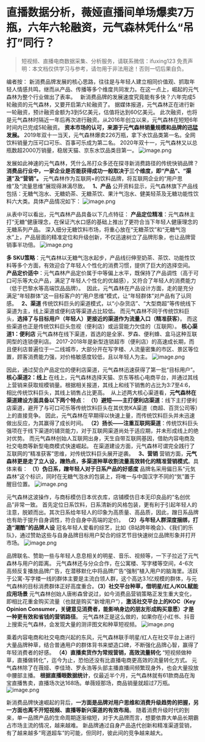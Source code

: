# 直播数据分析，薇娅直播间单场爆卖7万瓶，六年六轮融资，元气森林凭什么“吊打”同行？


>
> 短视频、直播电商数据采集、分析服务，请联系微信：ifuxing123
> 免责声明：本文档仅供学习与参考，请勿用于非法用途！否则一切后果自负。
> 



编者按：
新消费品牌发展的核心思路，往往是与年轻人建立相同价值观、抓取年轻人情感共鸣，继而从产品、传播等多个维度共同发力。在这一点上，崛起的元气森林为整个行业做出了表率。
 
新消费品牌的发展速度究竟能有多快？六年完成5轮融资的元气森林，又要开启第六轮融资了。
据媒体报道，元气森林正在进行新一轮融资，预计融资金额为3到5亿美元，估值将达到60亿美元。
此次融资，也将是元气森林时隔近一年后再次进行融资。从2016年创立以来，元气森林在短短6年时间内已完成5轮融资。
**资本市场的认可，来源于元气森林销量规模和品牌的迅猛发展。**
2019年双十一当天，元气森林爆卖226万瓶，拿下水饮品类第一名。全网饮料销量力压可口可乐、百事可乐成为第二名。
2020年双十一，元气森林又以总瓶数超2000万销量，稳居天猫、京东水饮品类目第一。
![image.png](https://cdn.nlark.com/yuque/0/2021/png/97322/1614225203406-288f004b-0931-444e-b54b-f537f7573e06.png#align=left&display=inline&height=888&margin=%5Bobject%20Object%5D&name=image.png&originHeight=1775&originWidth=1000&size=2264953&status=done&style=none&width=500)


发展如此神速的元气森林，凭什么吊打众多还在探寻新消费路径的传统快销品牌？
**消费品行业中，一家企业是否能获得成功一般取决于三个维度，即“****产品****”、“****渠道****”及“****营销****”。**
元气森林作为互联网+的饮料品牌，将互联网企业的“用户思维”及“流量思维”展现得淋漓尽致。
 
**1、产品**
公开资料显示，元气森林旗下产品线包括：无糖气泡水、无糖奶茶、无糖茶饮、果汁气泡水、健美轻茶及无糖功能性饮料六大类。具体产品情况如下：
![image.png](https://cdn.nlark.com/yuque/0/2021/png/97322/1614225212243-5a0f9295-d5a1-4269-9b93-0cf10e8ea68a.png#align=left&display=inline&height=687&margin=%5Bobject%20Object%5D&name=image.png&originHeight=1373&originWidth=1028&size=501570&status=done&style=none&width=514)

从表中可以看出，元气森林产品具备以下几点特征：
**产品定位精准**：元气森林主打“无糖”健康理念，在保证汽水口感的基础上推出了更符合当下年轻人健康理念的无糖系列产品。
深入细分无糖饮料市场，将重心放在“无糖茶饮”和“无糖气泡水”上，产品层面的精准定位和升级创新，不仅迅速树立了品牌形象，也让品牌营销事半功倍。
![image.png](https://cdn.nlark.com/yuque/0/2021/png/97322/1614225218913-43bec364-da52-4a01-9b7b-4d6b2ee206f3.png#align=left&display=inline&height=299&margin=%5Bobject%20Object%5D&name=image.png&originHeight=598&originWidth=1080&size=828747&status=done&style=none&width=540)


**多 SKU策略**：元气森林以无糖气泡水起步，产品线衍伸至奶茶、茶饮、功能性饮料等多个方面，有效迎合了年轻人个性化的消费习惯，提供了巨大的选择空间。
**产品定价适中**：元气森林产品定价属于中等偏上水平，既保持了产品调性（高于可口可乐等大众产品，满足了年轻人个性化的优越感），又符合了年轻人的消费能力（低于巴黎水等高端饮品品牌）。 
因此，元气森林在产品设计方面，走的是充分满足“年轻群体”这一目标客户的“用户思维”模式，让“年轻群体”对产品有了认同感。
 
**2、渠道**
传统饮料巨头的渠道模式，以“小杂货店”、“大型商超”等传统线下渠道为主，线上渠道或便利店等渠道占比较低。
而元气森林不同于传统饮料巨头，**选择了与目标用户（年轻人）更接近的渠道作为流量入口（精准获客）**。
而这些渠道也正是传统饮料巨头忽视（便利店）或运营能力欠佳的（互联网）。
**核心渠道1：便利店**
元气森林在线下渠道，首选的是全家、罗森、便利蜂、盒马这种互联网型的连锁便利店。
2017-2018年是新型连锁超市（便利店）的高速成长期，而且便利店普遍位于一二线城市，大部分开在写字楼、人流量密集的市区、景区等位置，顾客消费能力强，对价格敏感度较低，且以年轻人为主。
![image.png](https://cdn.nlark.com/yuque/0/2021/png/97322/1614225228140-9b960cf3-41f8-4b44-aa45-afb2e4f67fdf.png#align=left&display=inline&height=405&margin=%5Bobject%20Object%5D&name=image.png&originHeight=810&originWidth=1080&size=2039646&status=done&style=none&width=540)


因此，通过契合产品定位的便利店渠道，元气森林迅速获得了第一批“目标用户”。
**核心渠道2：线上**
在线上，元气森林选择天猫、京东等核心电商平台，并通过其线上营销来获取规模销量。根据相关报道，其线上和线下销售的占比为3:7至4:6，相比传统饮料巨头，其线上销售占比更高。 
从上述两大核心渠道看，**元气森林在渠道建设方面具备以下两个特点**：
**（1）避短——主打便利店渠道**：线下主打便利店渠道，避开了与可口可乐等传统饮料巨头在其优势KA渠道（商超、百货公司等）上的直接竞争。
因此，元气森林在早期得以快速上量，而传统饮料巨头并未迅速做出反应，为其赢得了成长时间。
**（2）扬长——注重互联网渠道**：传统饮料巨头强项在于线下渠道的铺货能力，对于互联网渠道尚处于适应期，并未形成线上的绝对优势。
而元气森林创始人互联网出身，天生自带互联网基因，借助内容电商及社交电商等新型电商模式快速崛起。
在渠道建设方面，元气森林可谓完全践行了互联网的“精准获客”思维，对传统饮料巨头展开逆袭。
 
**3、营销**
营销方面，**元气森林更是走了立人设，蹭热点，多渠道种草收割流量高效转化的精准营销模式**。具体来看：
**（1）伪日系，蹭年轻人对于日系产品的好感度**
品牌名采用偏日系“元気森林”这个标识，同时在无糖气泡水的包装上，将唯一与中国汉字不同的“気”置于醒目位置。
![image.png](https://cdn.nlark.com/yuque/0/2021/png/97322/1614225236596-2c0c0baf-a2ee-4d4c-8624-cbff2fe66be3.png#align=left&display=inline&height=400&margin=%5Bobject%20Object%5D&name=image.png&originHeight=800&originWidth=800&size=1496031&status=done&style=none&width=400)


元气森林这波操作，与商标模仿日本优衣库，店铺模仿日本无印良品的“名创优品”非常一致。
首先定位日系饮料，日系清新的风格包装，更有利于引起年轻人的注意，脱颖而出。其次日系给年轻人的印象为高质量、高品质，因此，蹭日系品牌也有助于提升自身调性，符合自身中高端的定价。
**（2）与年轻人群深度捆绑，打造“潮酷”的品牌人设**
冠名年轻人爱看的综艺，比如《B站跨年晚会》、《我们的乐队》，通过赞助这些与自身品牌目标用户契合的综艺节目快速树立品牌形象并打开市场。
![image.png](https://cdn.nlark.com/yuque/0/2021/png/97322/1614225244436-34af58be-8e8a-48a8-9bb2-e0349a13a9f0.png#align=left&display=inline&height=274&margin=%5Bobject%20Object%5D&name=image.png&originHeight=547&originWidth=998&size=895276&status=done&style=none&width=499)


品牌联名、赞助一些与年轻人息息相关的明星、音乐、视频等，一下子拉近了元气森林与用户的距离。
元气森林还与分众合作，在公寓楼、写字楼等空间，4-6次高频反复播放品牌广告，在潜移默化中将品牌广告“强制”植入用户的脑海里。活跃于公寓-写字楼一线的群体主要是主流白领人群，这个高达3.1亿规模的群体，与元气森林的目标消费群体正好高度重合。**（3）社交平台种草，借明星/红人/KOL赋能应用场景**
元气森林创始人唐彬森曾说过，如今消费品营销策略正发生重大变化，即相比花重金购买流量（也就是购买“新增用户”），**激活社交平台上的KOC（Key Opinion Consumer，关键意见消费者，能影响身边的朋友形成购买意愿）才是一种更有效和省钱的营销路径**。
元气森林正是这么做的，如果你在小红书、抖音上搜索元气森林，会发现大量的测评图文和种草短视频。
![image.png](https://cdn.nlark.com/yuque/0/2021/png/97322/1614225253655-fc47301e-edb6-474b-9a14-b9bfc324d989.png#align=left&display=inline&height=449&margin=%5Bobject%20Object%5D&name=image.png&originHeight=898&originWidth=830&size=1305595&status=done&style=none&width=415)


乘着内容电商和社交电商兴起的东风，元气森林联手明星/红人在社交平台上进行大量品牌种草，结合普通用户的群体背书来塑造口碑，不断强化品牌心智，赢得了年轻消费者的好感。
**（4）直播卖货作为常规营销，高效流量转化**
“短视频做种草，直播做转化”，迄今为止，恐怕还没有比直播电商更高效的流量转化方式。
元气森林除了在薇娅、李佳琦、罗永浩等头部主播直播间频繁现身外，也会大量投放中腰部主播。
**根据直播眼数据统计**，仅最近半个月，元气森林就有61款商品在淘宝直播售卖，直播场次达168场。单薇娅那场，商品销量就超过7万瓶。
![image.png](https://cdn.nlark.com/yuque/0/2021/png/97322/1614225263095-0bfa4985-4991-4929-86c7-d239f38cbad6.png#align=left&display=inline&height=217&margin=%5Bobject%20Object%5D&name=image.png&originHeight=434&originWidth=1080&size=289412&status=done&style=none&width=540)


新消费品牌快速崛起的背后，**一方面是品牌对用户思维和消费升级趋势的把握，另一方面也离不开短视频、直播等新兴渠道的有效布局**。
随着消费升级时代的到来，单一品牌产品的生命周期逐渐缩短，对于大品牌而言，想要依靠大单品长期霸占市场主流的情况，越来越难。
新品牌通过自身产品迭代创新和精准渠道营销，有了越来越多“弯道超车”的可能，但同时，彼此间的竞争越来越大。
